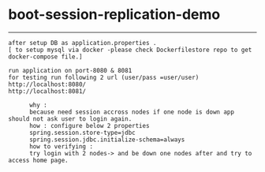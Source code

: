 # boot-session-replication-demo
--------------------------------------
    after setup DB as application.properties .
    [ to setup mysql via docker -please check Dockerfilestore repo to get docker-compose file.]
    
    run application on port-8080 & 8081
    for testing run following 2 url (user/pass =user/user)
    http://localhost:8080/
    http://localhost:8081/

          why :
          because need session accross nodes if one node is down app should not ask user to login again.
          how : configure below 2 properties
          spring.session.store-type=jdbc
          spring.session.jdbc.initialize-schema=always
          how to verifying :
          try login with 2 nodes-> and be down one nodes after and try to access home page.
  
  
